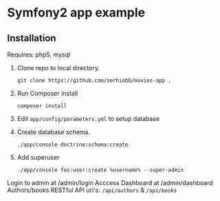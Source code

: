 Symfony2 app example
====================

Installation
--------------

Requires: php5, mysql

1. Clone repo to local directory.

    `git clone https://github.com/serhiobb/movies-app .`
2. Run Composer install

    `composer install`
3. Edit `app/config/parameters.yml` to setup database
4. Create database schema.
    
    `./app/console doctrine:schema:create`
5. Add superuser

    `./app/console fos:user:create %username% --super-admin`
    
Login to admin at /admin/login
Acccess Dashboard at /admin/dashboard
Authors/books RESTful API uri's: `/api/authors` & `/api/books`
